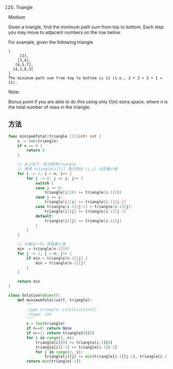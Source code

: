 120. Triangle


Medium


Given a triangle, find the minimum path sum from top to bottom. Each step you may move to adjacent numbers on the row below.

For example, given the following triangle

```
[
     [2],
    [3,4],
   [6,5,7],
  [4,1,8,3]
]
The minimum path sum from top to bottom is 11 (i.e., 2 + 3 + 5 + 1 = 11).
```

Note:

Bonus point if you are able to do this using only O(n) extra space, where n is the total number of rows in the triangle.


## 方法

```go
func minimumTotal(triangle [][]int) int {
    n := len(triangle)
	if n == 0 {
		return 0
	}

	// 从上往下，依次修改triangle
	// 使得 triangle[i][j] 表示到达 (i,j) 点的最小值
	for i := 1; i < n; i++ {
		for j := 0; j <= i; j++ {
			switch {
			case j == 0:
				triangle[i][0] += triangle[i-1][0]
			case j == i:
				triangle[i][i] += triangle[i-1][i-1]
			case triangle[i-1][j-1] < triangle[i-1][j]:
				triangle[i][j] += triangle[i-1][j-1]
			default:
				triangle[i][j] += triangle[i-1][j]
			}
		}
	}

	// 从最后一行，获取最小值
	min := triangle[n-1][0]
	for j := 1; j < n; j++ {
		if min > triangle[n-1][j] {
			min = triangle[n-1][j]
		}
	}

	return min
}
```


```python
class Solution(object):
    def minimumTotal(self, triangle):
        """
        :type triangle: List[List[int]]
        :rtype: int
        """
        n = len(triangle)
        if n==0: return None
        if n==1: return triangle[0][0]
        for i in range(1, n):
            triangle[i][0] += triangle[i-1][0]
            triangle[i][-1] += triangle[i-1][-1]
            for j in range(1, i):
                triangle[i][j] += min(triangle[i-1][j-1], triangle[i-1][j])
        return min(triangle[-1])
```